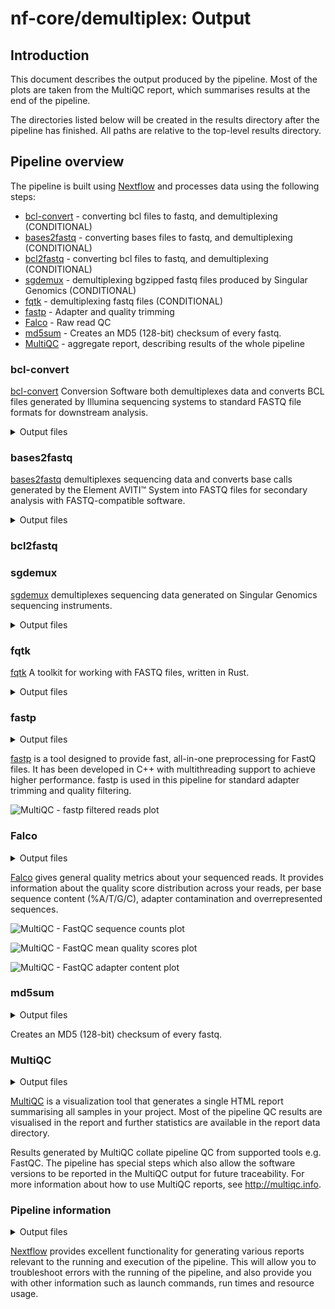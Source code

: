 # nf-core/demultiplex: Output

## Introduction

This document describes the output produced by the pipeline. Most of the plots are taken from the MultiQC report, which summarises results at the end of the pipeline.

The directories listed below will be created in the results directory after the pipeline has finished. All paths are relative to the top-level results directory.

## Pipeline overview

The pipeline is built using [Nextflow](https://www.nextflow.io/) and processes data using the following steps:

- [bcl-convert](#bcl-convert) - converting bcl files to fastq, and demultiplexing (CONDITIONAL)
- [bases2fastq](#bases2fastq) - converting bases files to fastq, and demultiplexing (CONDITIONAL)
- [bcl2fastq](#bcl2fastq) - converting bcl files to fastq, and demultiplexing (CONDITIONAL)
- [sgdemux](#sgdemux) - demultiplexing bgzipped fastq files produced by Singular Genomics (CONDITIONAL)
- [fqtk](#fqtk) - demultiplexing fastq files (CONDITIONAL)
- [fastp](#fastp) - Adapter and quality trimming
- [Falco](#falco) - Raw read QC
- [md5sum](#md5sum) - Creates an MD5 (128-bit) checksum of every fastq.
- [MultiQC](#multiqc) - aggregate report, describing results of the whole pipeline

### bcl-convert

[bcl-convert](https://support.illumina.com/sequencing/sequencing_software/bcl-convert.html) Conversion Software both demultiplexes data and converts BCL files generated by Illumina sequencing systems to standard FASTQ file formats for downstream analysis.

<details markdown="1">
<summary>Output files</summary>

- `samplename/sample.fastq.gz`
  - Untrimmed raw fastq files

</details>

### bases2fastq

[bases2fastq](https://go.elementbiosciences.com/bases2fastq-download) demultiplexes sequencing data and converts base calls generated by the Element AVITI™ System into FASTQ files for secondary analysis with FASTQ-compatible software.

<details markdown="1">
<summary>Output files</summary>

| File                      | Directory        | Description                                                                      |
| :------------------------ | :--------------- | :------------------------------------------------------------------------------- |
| `bases2fastq.log`         | info             | Log file that records software events                                            |
| HTML QC report            | Root             | Interactive report on run performance and quality                                |
| FASTQ                     | Samples/{sample} | The primary output of Bases2Fastq                                                |
| `Metrics.csv`             | Root             | Statistics for each lane: mismatch rates, percent assigned, and per-sample yield |
| `RunManifest.csv`         | Root             | The AOS- or user-created run manifest                                            |
| `RunManifestErrors.json`  | info             | A record of errors in the run manifest                                           |
| `RunParameters.json`      | Root             | A copy of the original run parameters file                                       |
| `RunStats.json`           | Root             | Information on run performance                                                   |
| Sample statistics         | Samples/{sample} | Information on the performance of each sample in the run                         |
| `UnassignedSequences.csv` | Root             | The most frequent unassigned index sequences with approximate counts\*           |

</details>

### bcl2fastq

<!-- TODO -->

### sgdemux

[sgdemux](https://github.com/Singular-Genomics/singular-demux) demultiplexes sequencing data generated on Singular Genomics sequencing instruments.

<details markdown="1">
<summary>Output files</summary>

| File                             | Directory                          | Description                                                                                 |
| :------------------------------- | :--------------------------------- | :------------------------------------------------------------------------------------------ |
| Execution logs                   | <OUTDIR>/pipeline_info             | Log files for the nextflow workflow                                                         |
| `software_versions.yml`          | <OUTDIR>/pipeline_info             | Log file with software versions                                                             |
| FASTQ                            | <OUTDIR>/<id>                      | Demultiplexed fastq.gz files                                                                |
| `metrics.csv`                    | <OUTDIR>/<id>                      | Summary stats across run: control_reads_omitted, failing_reads_omitted, and total_templates |
| `most_frequent_unmatched.tsv`    | <OUTDIR>/<id>                      | Counts for the most prevalent unmatched barcode: barcode, count                             |
| `per_project_metrics.tsv`        | <OUTDIR>/<id>                      | Summary metrics per project                                                                 |
| `per_sample_metrics.tsv`         | <OUTDIR>/<id>                      | Summary metrics per sample                                                                  |
| `sample_barcode_hop_metrics.tsv` | <OUTDIR>/<id>                      | Unexpected barcode combinations for dual indexed reads, else empty file                     |
| Fastqc summary stats             | <OUTDIR>/<id>/\*fastqc_data.txt    | Per base quality summary, for each demultiplexed fastq file                                 |
| Fastq summary html               | <OUTDIR>/<id>/\*fastqc_report.html | Interactive html link for fastqc summary stats                                              |
| Md5Sum                           | <OUTDIR>/<id>/\*.md5               | Md5Sums for each demultiplexed fastq file                                                   |

</details>

### fqtk

[fqtk](https://github.com/fulcrumgenomics/fqtk) A toolkit for working with FASTQ files, written in Rust.

<details markdown="1">
<summary>Output files</summary>

| File                       | Directory                          | Description                                                 |
| :------------------------- | :--------------------------------- | :---------------------------------------------------------- |
| Execution logs             | <OUTDIR>/pipeline_info             | Log files for the nextflow workflow                         |
| `software_versions.yml`    | <OUTDIR>/pipeline_info             | Log file with software versions                             |
| FASTQ                      | <OUTDIR>/<id>                      | Demultiplexed fastq.gz files                                |
| `demux-metrics.txt`        | <OUTDIR>/<id>                      | Summary stats across run                                    |
| `unmatched_<1/2>.fastq.gz` | <OUTDIR>/<id>                      | Unmatched R1 and R2 records                                 |
| Fastqc summary stats       | <OUTDIR>/<id>/\*fastqc_data.txt    | Per base quality summary, for each demultiplexed fastq file |
| Fastq summary html         | <OUTDIR>/<id>/\*fastqc_report.html | Interactive html link for fastqc summary stats              |
| Md5Sum                     | <OUTDIR>/<id>/\*.md5               | Md5Sums for each demultiplexed fastq file                   |

</details>

### fastp

<details markdown="1">
<summary>Output files</summary>

- `<flowcell_id>/`
  - `*.fastp.html`: Trimming report in html format.
  - `*.fastp.json`: Trimming report in json format.
  - `*.fastp.log`: Trimming log file.

</details>

[fastp](https://github.com/OpenGene/fastp) is a tool designed to provide fast, all-in-one preprocessing for FastQ files. It has been developed in C++ with multithreading support to achieve higher performance. fastp is used in this pipeline for standard adapter trimming and quality filtering.

![MultiQC - fastp filtered reads plot](images/mqc_fastp_plot.png)

### Falco

<details markdown="1">
<summary>Output files</summary>

- `<flowcell_id>/`
  - `*_fastqc.html`: FastQC report containing quality metrics.
  - `*_fastqc.txt`: Txt containing the FastQC report, tab-delimited data file.
  - `*_summary.txt`: Txt containing the summary metrics.

> **NB:** The FastQC plots in this directory are generated relative to the raw, demultiplexed reads. They may contain adapter sequence and regions of low quality.

</details>

[Falco](https://github.com/smithlabcode/falco) gives general quality metrics about your sequenced reads. It provides information about the quality score distribution across your reads, per base sequence content (%A/T/G/C), adapter contamination and overrepresented sequences.

![MultiQC - FastQC sequence counts plot](images/mqc_fastqc_counts.png)

![MultiQC - FastQC mean quality scores plot](images/mqc_fastqc_quality.png)

![MultiQC - FastQC adapter content plot](images/mqc_fastqc_adapter.png)

### md5sum

<details markdown="1">
<summary>Output files</summary>

- `<flowcell_id>/`
  - `*.fastq.gz.md5`: MD5 checksum of fastq

</details>

Creates an MD5 (128-bit) checksum of every fastq.

### MultiQC

<details markdown="1">
<summary>Output files</summary>

- `multiqc/`
  - `multiqc_report.html`: a standalone HTML file that can be viewed in your web browser.
  - `multiqc_data/`: directory containing parsed statistics from the different tools used in the pipeline.
  - `multiqc_plots/`: directory containing static images from the report in various formats.

</details>

[MultiQC](http://multiqc.info) is a visualization tool that generates a single HTML report summarising all samples in your project. Most of the pipeline QC results are visualised in the report and further statistics are available in the report data directory.

Results generated by MultiQC collate pipeline QC from supported tools e.g. FastQC. The pipeline has special steps which also allow the software versions to be reported in the MultiQC output for future traceability. For more information about how to use MultiQC reports, see <http://multiqc.info>.

### Pipeline information

<details markdown="1">
<summary>Output files</summary>

- `pipeline_info/`
  - Reports generated by Nextflow: `execution_report.html`, `execution_timeline.html`, `execution_trace.txt` and `pipeline_dag.dot`/`pipeline_dag.svg`.
  - Reports generated by the pipeline: `pipeline_report.html`, `pipeline_report.txt` and `software_versions.yml`. The `pipeline_report*` files will only be present if the `--email` / `--email_on_fail` parameter's are used when running the pipeline.
  - Reformatted samplesheet files used as input to the pipeline: `samplesheet.valid.csv`.

</details>

[Nextflow](https://www.nextflow.io/docs/latest/tracing.html) provides excellent functionality for generating various reports relevant to the running and execution of the pipeline. This will allow you to troubleshoot errors with the running of the pipeline, and also provide you with other information such as launch commands, run times and resource usage.
